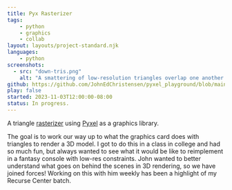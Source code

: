 ```yaml
---
title: Pyx Rasterizer
tags:
    - python
    - graphics
    - collab
layout: layouts/project-standard.njk
languages:
    - python
screenshots:
  - src: "down-tris.png"
    alt: "A smattering of low-resolution triangles overlap one another. They are varied in color and dimensions, but all have one side that is horizontal on top."
github: https://github.com/JohnEdChristensen/pyxel_playground/blob/main/src/3D.py
play: false
started: 2023-11-03T12:00:00-08:00
status: In progress.
---
```


A triangle [rasterizer](https://en.wikipedia.org/wiki/Rasterisation) using [Pyxel](https://github.com/kitao/pyxel) as a graphics library.

The goal is to work our way up to what the graphics card does with triangles to render a 3D model. I got to do this in a class in college and had so much fun, but always wanted to see what it would be like to reimplement in a fantasy console with low-res constraints. John wanted to better understand what goes on behind the scenes in 3D rendering, so we have joined forces! Working on this with him weekly has been a highlight of my Recurse Center batch.
